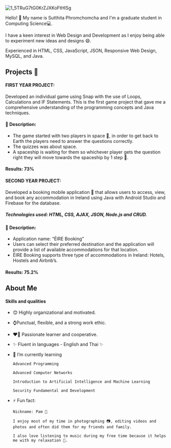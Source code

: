 ![1_5TRuG7tG0KrZJXKoFtHlSg](https://user-images.githubusercontent.com/56543762/137104808-e6cf4009-49b6-446f-be78-540ce51f6f6f.jpeg)

Hello! 👋 My name is Sutthita Phromchomcha and I'm a graduate student in Computing Science💻.

I have a keen interest in Web Design and Development as I enjoy being able to experiment new ideas and designs 😄.

Experienced in HTML, CSS, JavaScript, JSON, Responsive Web Design, MySQL, and Java.

## Projects 📝
#### FIRST YEAR PROJECT:

Developed an individual game using Snap with the use of Loops, Calculations and IF Statements. 
This is the first game project that gave me a comprehensive understanding of the programming concepts and Java techniques. 

#### 🌟 Description:

- The game started with two players in space 🌌, in order to get back to Earth the players need to answer the questions correctly.
- The quizzes was about space.
- A spaceship is waiting for them so whichever player gets the question right they will move towards the spaceship by 1 step  🚀.
#### Results: 73%



#### SECOND YEAR PROJECT:

Developed a booking mobile application 📱 that allows users to access, view, and book any accommodation in Ireland using Java with Android Studio and Firebase for the database.

##### Technologies used: HTML, CSS, AJAX, JSON, Node.js and CRUD.

#### 🌟 Description:
- Application name: “ÉIRE Booking”
- Users can select their preferred destination and the application will provide a list of available accommodations for that location.
- ÉIRE Booking supports three type of accommodations in Ireland: Hotels, Hostels and Airbnb’s.
#### Results: 75.2%

## About Me  


#### Skills and qualities
-	😊 Highly organizational and motivated.
-	⌚Punctual, flexible, and a strong work ethic.
-	❤️‍🔥 Passionate learner and cooperative.
-	✨ Fluent in languages - English and Thai ✨

- 🌱 I’m currently learning

      Advanced Programming
      
      Advanced Computer Networks
      
      Introduction to Artificial Intelligence and Machine Learning
      
      Security Fundamental and Development

- ⚡ Fun fact:

      Nickname: Pam 👩

      I enjoy most of my time in photographing 📷, editing videos and photos and often did them for my friends and family.
      
      I also love listening to music during my free time because it helps me with my relaxation 🎵.

